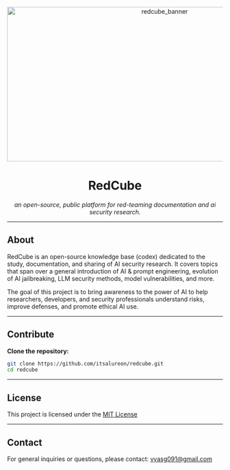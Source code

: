 <!-- Project Banner -->
<p align="center">

  <img width="720" height="360" alt="redcube_banner" src="https://github.com/user-attachments/assets/29d64173-ff4c-438d-a719-8b223e72db07" />

</p>

<h1 align="center">RedCube</h1>
<p align="center">
  <em>an open-source, public platform for red-teaming documentation and ai security research.</em>
</p>

---

## About
RedCube is an open-source knowledge base (codex) dedicated to the study, documentation, and sharing of AI security research.
It covers topics that span over a general introduction of AI & prompt engineering, evolution of AI jailbreaking, LLM security methods, model vulnerabilities, and more.

The goal of this project is to bring awareness to the power of AI to help researchers, developers, and security professionals understand risks, improve defenses, and promote ethical AI use.

---

## Contribute
**Clone the repository:**
```bash
git clone https://github.com/itsalureon/redcube.git
cd redcube
```

---

## License
This project is licensed under the [MIT License](https://github.com/itsAlureon/redcube/blob/main/LICENSE)

---

## Contact
For general inquiries or questions, please contact: vyasg091@gmail.com
